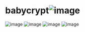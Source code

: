 # babycrypt![image](https://user-images.githubusercontent.com/75444239/128935869-a9622e01-b9da-40a8-956e-8575c40c287e.png)
![image](https://user-images.githubusercontent.com/75444239/128935870-a387e98c-edd5-4fa3-a3ec-9db20415a90c.png)
![image](https://user-images.githubusercontent.com/75444239/128935871-7bb05331-6056-44b2-b3df-d02d66673ce7.png)
![image](https://user-images.githubusercontent.com/75444239/128935873-dd68fdfc-0f03-4da9-bf47-d64599d89e17.png)
![image](https://user-images.githubusercontent.com/75444239/128935875-73a732eb-6271-4e9b-99c9-848dd027a5e2.png)
